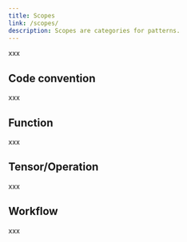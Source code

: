 ```yaml
---
title: Scopes
link: /scopes/
description: Scopes are categories for patterns.
---
```


xxx

## Code convention

xxx

## Function

xxx

## Tensor/Operation

xxx

## Workflow

xxx
